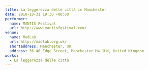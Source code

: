 ```yaml
---
title: La leggerezza delle città in Manchester
date: 2010-10-31 19:30 +00:00
performer:
  name: MANTIS Festival
  url: http://www.mantisfestival.com/
venue:
  name: MadLab
  url: http://madlab.org.uk/
  shortaddress: Manchester, UK
  address: 36-40 Edge Street, Manchester M4 1HN, United Kingdom
works:
  - La leggerezza delle città
---
```


